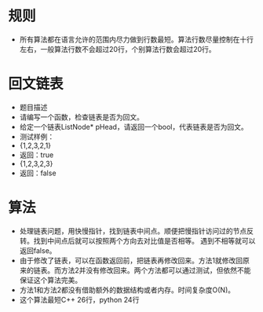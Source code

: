 # 规则

 - 所有算法都在语言允许的范围内尽力做到行数最短。算法行数尽量控制在十行左右，一般算法行数不会超过20行，个别算法行数会超过20行。


# 回文链表

 - 题目描述
 - 请编写一个函数，检查链表是否为回文。
 - 给定一个链表ListNode* pHead，请返回一个bool，代表链表是否为回文。
 - 测试样例：
 - {1,2,3,2,1}
 - 返回：true
 - {1,2,3,2,3}
 - 返回：false

# 算法
 - 处理链表问题，用快慢指针，找到链表中间点。顺便把慢指针访问过的节点反转。找到中间点后就可以按照两个方向去对比值是否相等。
遇到不相等就可以返回false。
 - 由于修改了链表，可以在函数返回前，把链表再修改回来。方法1就修改回原来的链表。而方法2并没有修改回来。两个方法都可以通过测试，但依然不能保证这个算法完美。
- 方法1和方法2都没有借助额外的数据结构或者内存。时间复杂度O(N)。
- 这个算法最短C++ 26行，python 24行
